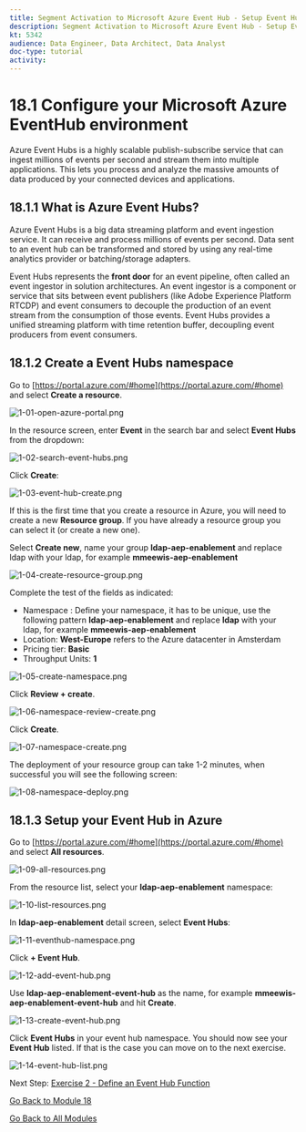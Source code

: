```yaml
---
title: Segment Activation to Microsoft Azure Event Hub - Setup Event Hub in Azure
description: Segment Activation to Microsoft Azure Event Hub - Setup Event Hub in Azure
kt: 5342
audience: Data Engineer, Data Architect, Data Analyst
doc-type: tutorial
activity: 
---
```


# 18.1 Configure your Microsoft Azure EventHub environment

Azure Event Hubs is a highly scalable publish-subscribe service that can ingest millions of events per second and stream them into multiple applications. This lets you process and analyze the massive amounts of data produced by your connected devices and applications.

## 18.1.1 What is Azure Event Hubs?

Azure Event Hubs is a big data streaming platform and event ingestion service. It can receive and process millions of events per second. Data sent to an event hub can be transformed and stored by using any real-time analytics provider or batching/storage adapters.

Event Hubs represents the **front door** for an event pipeline, often called an event ingestor in solution architectures. An event ingestor is a component or service that sits between event publishers (like Adobe Experience Platform RTCDP) and event consumers to decouple the production of an event stream from the consumption of those events. Event Hubs provides a unified streaming platform with time retention buffer, decoupling event producers from event consumers.

## 18.1.2 Create a Event Hubs namespace

Go to [https://portal.azure.com/#home](https://portal.azure.com/#home) and select **Create a resource**. 

![1-01-open-azure-portal.png](./images/1-01-open-azure-portal.png)

In the resource screen, enter **Event** in the search bar and select **Event Hubs** from the dropdown:

![1-02-search-event-hubs.png](./images/1-02-search-event-hubs.png)

Click **Create**:

![1-03-event-hub-create.png](./images/1-03-event-hub-create.png)

If this is the first time that you create a resource in Azure, you will need to create a new **Resource group**. If you have already a resource group you can select it (or create a new one).

Select **Create new**, name your group **ldap-aep-enablement** and replace ldap with your ldap, for example **mmeewis-aep-enablement**

![1-04-create-resource-group.png](./images/1-04-create-resource-group.png)

Complete the test of the fields as indicated:

- Namespace : Define your namespace, it has to be unique, use the following pattern **ldap-aep-enablement** and replace **ldap** with your ldap, for example **mmeewis-aep-enablement**
- Location: **West-Europe** refers to the Azure datacenter in Amsterdam
- Pricing tier: **Basic**
- Throughput Units: **1**

![1-05-create-namespace.png](./images/1-05-create-namespace.png)

Click **Review + create**.

![1-06-namespace-review-create.png](./images/1-06-namespace-review-create.png)

Click **Create**.

![1-07-namespace-create.png](./images/1-07-namespace-create.png)

The deployment of your resource group can take 1-2 minutes, when successful you will see the following screen:

![1-08-namespace-deploy.png](./images/1-08-namespace-deploy.png)

## 18.1.3 Setup your Event Hub in Azure

Go to [https://portal.azure.com/#home](https://portal.azure.com/#home) and select **All resources**. 

![1-09-all-resources.png](./images/1-09-all-resources.png)

From the resource list, select your **ldap-aep-enablement** namespace:
  
![1-10-list-resources.png](./images/1-10-list-resources.png)
  
In **ldap-aep-enablement** detail screen, select **Event Hubs**:
  
![1-11-eventhub-namespace.png](./images/1-11-eventhub-namespace.png)

Click **+ Event Hub**.

![1-12-add-event-hub.png](./images/1-12-add-event-hub.png)

Use **ldap-aep-enablement-event-hub** as the name, for example **mmeewis-aep-enablement-event-hub** and hit **Create**.

![1-13-create-event-hub.png](./images/1-13-create-event-hub.png)
  
Click **Event Hubs** in your event hub namespace. You should now see your **Event Hub** listed. If that is the case you can move on to the next exercise.

![1-14-event-hub-list.png](./images/1-14-event-hub-list.png)

Next Step: [Exercise 2 - Define an Event Hub Function](./ex2.md)

[Go Back to Module 18](./segment-activation-microsoft-azure-eventhub.md)

[Go Back to All Modules](./../../overview.md)
